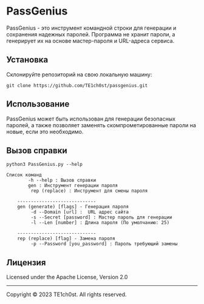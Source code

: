 # PassGenius
PassGenius - это инструмент командной строки для генерации и сохранения надежных паролей. Программа не хранит пароли, а генерирует их на основе мастер-пароля и URL-адреса сервиса.


## Установка
Склонируйте репозиторий на свою локальную машину:

```shell
git clone https://github.com/TE1ch0st/passgenius.git
```
## Использование
PassGenius может быть использован для генерации безопасных паролей, а также позволяет заменять скомпрометированные пароли на новые, если это необходимо.

## Вызов справки
```shell
python3 PassGenius.py --help

Список команд
        -h --help : Вызов справки
        gen : Инструмент генерации пароля
         rep (replace) : Инструмент для смены пароля

    -----------------------------
    gen (generate) [flags] - Генерация пароля
         -d --Domain [url] :  URL адрес сайта
         -s --Secret [password] : Мастер пароль для генерации
         -l --Len [number] : Длина пароля (По умолчанию: 25)

    -----------------------------
    rep (replace) [flag] - Замена пароля
         -p --Password [you_password] : Пароль требующий замены
```

## Лицензия
Licensed under the Apache License, Version 2.0

---
Copyright © 2023 TE1ch0st. All rights reserved.